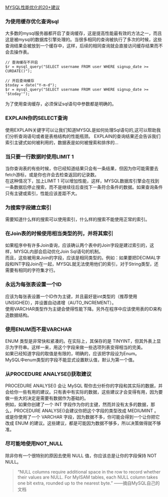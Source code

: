 [MYSQL性能优化的20+建议](https://www.oschina.net/question/12_9917)
### 为使用缓存优化查询sql
大多数的mysql服务器都开启了查询缓存，这是提高性能最有效的方法之一，而且这是被mysql的数据库引擎处理的。当很多相同的查询被执行了多次的时候，这些查询结果会被放到一个缓存中，这样，后续的相同查询就会直接访问缓存结果而不会去操作表。
```
// 查询缓存不开启
$r = mysql_query("SELECT username FROM user WHERE signup_date >= CURDATE()");
  
// 开启查询缓存
$today = date("Y-m-d");
$r = mysql_query("SELECT username FROM user WHERE signup_date >= '$today'");
```
为了使用查询缓存，必须保证sql语句中参数都是明确的。
### EXPLAIN你的SELECT查询
使用EXPLAIN关键字可以让我们知道MYSQL是如何处理Sql语句的,这可以帮助我们分析查询语句或者是表格结构的性能瓶颈。
EXPLAIN的查询结果还会告诉我们索引主键式如何被利用的，数据表是如何被搜索和排序的...
### 当只要一行数据时使用LIMIT 1
当你查询表的有些时候，你已经知道结果只会有一条结果，但因为你可能需要去fetch游标，或是你也许会去检查返回的记录数。  
在这种情况下，加上LIMIT 1 可以增加性能，这样，MYSQL数据库引擎会在找到一条数据后停止搜索，而不是继续往后查找下一条符合条件的数据。如果查询条件只有主键或索引，性能应该差距不大。
### 为搜索字段建立索引
需要知道什么样的搜索可以使用索引，什么样的搜索不能使用正常的索引。
### 在Join表的时候使用相当类型的列，并将其索引
如果程序中有许多Join查询，应该确认两个表中的Join字段是建过索引的，这样，MYSQL内部会启动优化Join Sql语句的机制。  
而且，这些被用来Join的字段，应该是相同类型的。例如：如果要把DECIMAL字段和INT字段Join在一起，MYSQL就无法使用他们的索引，对于String类型，还需要有相同的字符集才行。
### 永远为每张表设置一个ID
应该为每张表设置一个ID作为主键，并且最好是int类型的（推荐使用UNSIGHED），并设置自动递增（AUTO_INCREMENT）。  
使用VARCHAR类型作为主键会使得性能下降。另外在程序中应该使用表的ID来构造数据结构。
### 使用ENUM而不是VARCHAR
ENUM 类型是非常快和紧凑的。在实际上，其保存的是 TINYINT，但其外表上显示为字符串。这样一来，用这个字段来做一些选项列表变得相当的完美。  
如果已经知道字段的取值是有限的，明确的，应该把字段设为Enum。  
MySQL中enum类型的字段不能显式设置默认值，默认为第一个值。
### 从PROCEDURE ANALYSE()获取建议
PROCEDURE ANALYSE() 会让 MySQL 帮你去分析你的字段和其实际的数据，并会给你一些有用的建议。只有表中有实际的数据，这些建议才会变得有用，因为要做一些大的决定是需要有数据作为基础的。  
例如，如果你创建了一个 INT 字段作为你的主键，然而并没有太多的数据，那么，PROCEDURE ANALYSE()会建议你把这个字段的类型改成 MEDIUMINT 。或是你使用了一个 VARCHAR 字段，因为数据不多，你可能会得到一个让你把它改成 ENUM 的建议。这些建议，都是可能因为数据不够多，所以决策做得就不够准。
### 尽可能地使用NOT_NULL
除非你有一个很特别的原因去使用 NULL 值，你应该总是让你的字段保持 NOT NULL。
>“NULL columns require additional space in the row to record whether their values are NULL. For MyISAM tables, each NULL column takes one bit extra, rounded up to the nearest byte.”    ——摘自MySQL自己的文档
